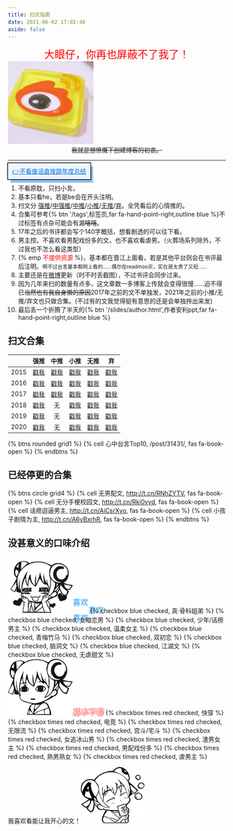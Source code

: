 ```yaml
---
title: 扫文指南
date: 2021-06-02 17:02:48
aside: false
---
```


<center><font face="华文行楷" color=red size=5>大眼仔，你再也屏蔽不了我了！</font></center>
<img src= "/bq/IMG_5259.GIF" style="zoom:40%">

<center><s>我就是想愤慨下创建博客的初衷。</s></center>

---

<a href="#扫文合集" style="font-size: 5;background: #ebf5ff;color: #0371d5;box-shadow: 0px 0px 0px 1.5px black, 6px 8px 0 #8ebeea;padding: 10px 10px 10px 10px">👉不看废话直接跳年度总结</a>

1. 不看原耽，只扫小言。
2. 基本只看he，若是be会在开头注明。
3. 扫文分 [强推](/categories/%E6%89%AB%E6%96%87/%E2%85%A0%E5%BC%BA%E6%8E%A8/)/[中强推](/categories/%E6%89%AB%E6%96%87/%E2%85%A1%E4%B8%AD%E5%BC%BA%E6%8E%A8/)/[中推](/categories/%E6%89%AB%E6%96%87/%E2%85%A2%E4%B8%AD%E6%8E%A8/)/[小推](/categories/%E6%89%AB%E6%96%87/%E2%85%A3%E5%B0%8F%E6%8E%A8/)/[无推](/categories/%E6%89%AB%E6%96%87/%E2%85%A4%E6%97%A0%E6%8E%A8/)/[弃](/categories/扫文/Ⅵ弃/)。全凭看后的心情推的。
4. 合集可参考{% btn '/tags',标签页,far fa-hand-point-right,outline blue %}不过标签有点杂可能会有漏~~嘻嘻~~。
5. 17年之后的书评都会写个140字概括，想看剧透的可以往下看。
6. 男主控。不喜欢看男配戏份多的文，也不喜欢看虐男。（火葬场系列除外，不过我也不怎么看这类型）
7. {% emp <font color=red>不提供资源</font> %}，基本都在晋江上面看，若是其他平台则会在书评最后注明。<small>啊不过台言基本都网上看的……偶尔在readmoo买，实在是太贵了又短……</small>
8. 主要还是在[微博](https://weibo.com/u/5634709251)更新（时不时丢截图），不过书评会同步过来。
9. 因为几年来扫的数量有点多，这文章数一多博客上传就会变得很慢……迫不得已~~当然也有我自身懒的原因~~2017年之前的文不单独发，2021年之前的小推/无推/弃文也只做合集。(不过有的文我觉得挺有意思的还是会单独拎出来发)
10. 最后丢一个折腾了半天的{% btn '/slides/author.html',作者安利ppt,far fa-hand-point-right,outline blue %}


## 扫文合集

|   | 强推 | 中推 | 小推 | 无推 | 弃 | 
| :------: | :------: | :------: | :------: | :------: | :------: |
| 2015 | [戳我](/post/61621/) | [戳我](/post/20903/) | [戳我](/post/21200/) | [戳我](/post/25806/) | [戳我](/post/12332/) |
| 2016 | [戳我](/post/61574/) | [戳我](/post/21875/) | [戳我](/post/15769/) | [戳我](/post/39193/) | [戳我](/post/59716/) |
| 2017 | [戳我](/post/21894/) | [戳我](/post/59870/) | [戳我](/post/50075/) | [戳我](/post/46/) | [戳我](/post/60808/) |
| 2018 | [戳我](/post/12393/) | 无 | [戳我](/post/65534/) | [戳我](/post/5498/) | [戳我](/post/63711/) |
| 2019 | [戳我](/post/61561/) | 无 | [戳我](/post/60074/) | [戳我](/post/59719/) | [戳我](/post/1250/) |
| 2020 | [戳我](/post/2377/) | 无 | [戳我](/post/44376/) | [戳我](/post/18396/) | [戳我](/post/43641/) |

{% btns rounded grid1 %}
{% cell 心中台言Top10, /post/31431/, fas fa-book-open %}
{% endbtns %}

## 已经停更的合集
{% btns circle grid4 %}
{% cell 无男配文, http://t.cn/RNhZYTV, fas fa-book-open %}
{% cell 无分手梗校园文, http://t.cn/Rki0vyd, fas fa-book-open %}
{% cell 话痨逗逼男主, http://t.cn/AiCsrXyo, fas fa-book-open %}
{% cell 小孩子剧情为主, http://t.cn/A6yBxrhR, fas fa-book-open %}
{% endbtns %}

## 没甚意义的口味介绍

<img src="/ac/37.png" id="ac"><font size=4 color=white><span style="text-shadow:0em -1em 2px #0092ff, 2em 0em 2px #0092ff, 0em 1em 2px #0092ff;;">喜欢</span></font>
{% checkbox blue checked, 真·骨科姐弟 %}
{% checkbox blue checked, 女暗恋男 %}
{% checkbox blue checked, 少年/话痨男主 %}
{% checkbox blue checked, 温柔女主 %}
{% checkbox blue checked, 青梅竹马 %}
{% checkbox blue checked, 双初恋 %}
{% checkbox blue checked, 脑洞文 %}
{% checkbox blue checked, 江湖文 %}
{% checkbox blue checked, 无虐甜文 %}
<br/>
<img src="/ac/05.png" id="ac"><font size=4 color=white><span style="text-shadow:-1px 1px 2px #ff4949, 0em 0em 2px #ff4949, 2px -1px 2px #ff4949;">基本不看</span></font>
{% checkbox times red checked, 快穿 %}
{% checkbox times red checked, 电竞 %}
{% checkbox times red checked, 无限流 %}
{% checkbox times red checked, 宫斗/宅斗 %}
{% checkbox times red checked, 女追冰山男 %}
{% checkbox times red checked, 渣男女主 %}
{% checkbox times red checked, 男配戏份多 %}
{% checkbox times red checked, 熟男熟女 %}
{% checkbox times red checked, 虐男主 %}

我喜欢看能让我开心的文！<img src="/ac/1012.jpg" id="bq">